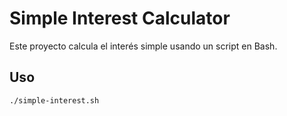 # Simple Interest Calculator

Este proyecto calcula el interés simple usando un script en Bash.

## Uso

```bash
./simple-interest.sh
